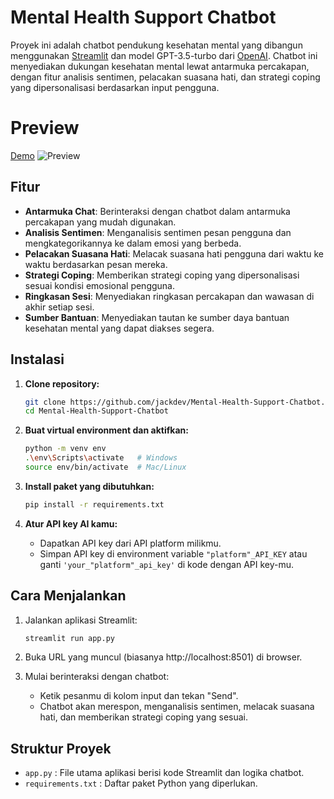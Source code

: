 # Mental Health Support Chatbot

Proyek ini adalah chatbot pendukung kesehatan mental yang dibangun menggunakan [Streamlit](https://streamlit.io/) dan model GPT-3.5-turbo dari [OpenAI](https://platform.openai.com/docs/models/gpt-3-5-turbo). Chatbot ini menyediakan dukungan kesehatan mental lewat antarmuka percakapan, dengan fitur analisis sentimen, pelacakan suasana hati, dan strategi coping yang dipersonalisasi berdasarkan input pengguna.

# Preview
[Demo](https://mental-health-support-chatbot-by-jackdev.streamlit.app/)
![Preview](https://drive.google.com/uc?export=view&id=1y0ArME4ffBShwEYJyIUsMZWYXKlPaRpu)

## Fitur

- **Antarmuka Chat**: Berinteraksi dengan chatbot dalam antarmuka percakapan yang mudah digunakan.
- **Analisis Sentimen**: Menganalisis sentimen pesan pengguna dan mengkategorikannya ke dalam emosi yang berbeda.
- **Pelacakan Suasana Hati**: Melacak suasana hati pengguna dari waktu ke waktu berdasarkan pesan mereka.
- **Strategi Coping**: Memberikan strategi coping yang dipersonalisasi sesuai kondisi emosional pengguna.
- **Ringkasan Sesi**: Menyediakan ringkasan percakapan dan wawasan di akhir setiap sesi.
- **Sumber Bantuan**: Menyediakan tautan ke sumber daya bantuan kesehatan mental yang dapat diakses segera.

## Instalasi

1. **Clone repository:**
    ```bash
    git clone https://github.com/jackdev/Mental-Health-Support-Chatbot.git
    cd Mental-Health-Support-Chatbot
    ```

2. **Buat virtual environment dan aktifkan:**
    ```bash
    python -m venv env
    .\env\Scripts\activate   # Windows
    source env/bin/activate  # Mac/Linux
    ```

3. **Install paket yang dibutuhkan:**
    ```bash
    pip install -r requirements.txt
    ```

4. **Atur API key AI kamu:**
    - Dapatkan API key dari API platform milikmu.
    - Simpan API key di environment variable `"platform"_API_KEY` atau ganti `'your_"platform"_api_key'` di kode dengan API key-mu.

## Cara Menjalankan

1. Jalankan aplikasi Streamlit:
    ```bash
    streamlit run app.py
    ```

2. Buka URL yang muncul (biasanya http://localhost:8501) di browser.

3. Mulai berinteraksi dengan chatbot:
    - Ketik pesanmu di kolom input dan tekan "Send".
    - Chatbot akan merespon, menganalisis sentimen, melacak suasana hati, dan memberikan strategi coping yang sesuai.

## Struktur Proyek

- `app.py` : File utama aplikasi berisi kode Streamlit dan logika chatbot.
- `requirements.txt` : Daftar paket Python yang diperlukan.
